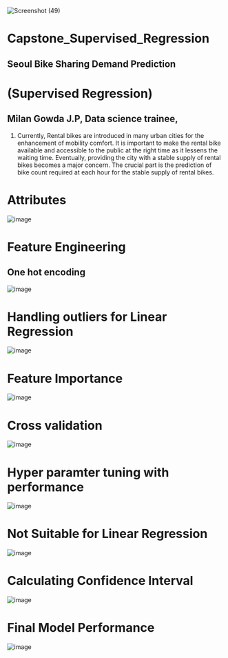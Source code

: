 ![Screenshot (49)](https://user-images.githubusercontent.com/46890041/176069483-ad9cb94c-c217-4683-8297-8c3cde5748ba.png)
# Capstone_Supervised_Regression

## Seoul Bike Sharing Demand Prediction
# (Supervised Regression)
## Milan Gowda  J.P, Data science trainee,
1. Currently, Rental bikes are introduced in many urban cities for the enhancement of mobility comfort. It is important to make the rental bike available and accessible to the public at the right time as it lessens the 
waiting time. Eventually, providing the city with a stable supply of rental bikes becomes a major concern. The crucial part is the prediction of bike count required at each hour for the stable supply of rental bikes.

# Attributes
![image](https://user-images.githubusercontent.com/46890041/176094607-66765036-142a-4459-9e31-97062be9b1e1.png)



# Feature Engineering 
## One hot encoding
![image](https://user-images.githubusercontent.com/46890041/176071005-35254cb8-4e80-456c-8faa-a55025da5ec3.png)

# Handling outliers for Linear Regression
![image](https://user-images.githubusercontent.com/46890041/176071247-df9f0bb1-4cac-465d-acd1-81b0b1078486.png)


# Feature Importance
![image](https://user-images.githubusercontent.com/46890041/176069695-0e253f9f-36c7-4490-8580-b4301891461c.png)

# Cross validation
![image](https://user-images.githubusercontent.com/46890041/176070234-1df8a8d2-8c6d-49df-828a-6117df0f638f.png)

# Hyper paramter tuning with performance
![image](https://user-images.githubusercontent.com/46890041/176070698-bc9e14e9-9976-4ef0-bb64-1febd409db1a.png)


# Not Suitable for Linear Regression
![image](https://user-images.githubusercontent.com/46890041/176070026-bc18e3d9-8339-4d99-a525-11abfd9322cf.png)

# Calculating Confidence Interval
![image](https://user-images.githubusercontent.com/46890041/176070446-6bcc91bc-a10a-4418-9094-b21e4580fea2.png)


# Final Model Performance
![image](https://user-images.githubusercontent.com/46890041/176071581-fe64715d-25f7-4bd2-8760-a8ee264982ad.png)



